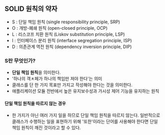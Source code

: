 ## SOLID 원칙의 약자
- S : 단일 책임 원칙 (single responsibility principle, SRP) 
- O : 개방-폐쇄 원칙 (open-closed principle, OCP)
- L : 리스코프 치환 원칙 (Liskov substitution principle, LSP)
- I : 인터페이스 분리 원칙 (interface segregation principle, ISP)
- D : 의존관계 역전 원칙 (dependency inversion principle, DIP)

### S란 무엇인가?
- **단일 책임 원칙**을 의미한다.
- '하나의 객ㅊ페가 하나의 책임만 져야 한다'는 의미
- 클래스를 단 한 가지 목표만 가지고 작성해야 한다는 것을 의미한다.
- 애플리케이션 모듈 전반에서 높은 유지보수성과 가시성 제어 기능을 유지하는 원칙

#### 단일 책임 원칙을 따르지 않는 경우
- 한 가지가 아닌 여러 가지 일을 하므로 단일 책임 원칙을 따르지 않는다. 일반적으로 클래스가 수행하는 일을 표현하기 위해 '또한'이라는 단어를 사용해야 한다면 단일 책임 원칙이 깨진 것이라고 할 수 있다.

### 